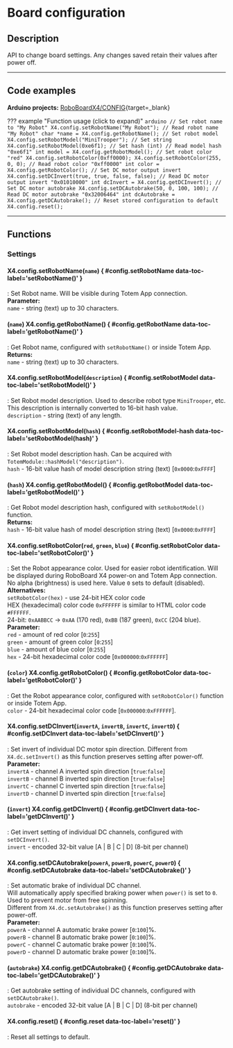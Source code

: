 # Board configuration

## Description

API to change board settings. Any changes saved retain their values after power off.  

***

## Code examples

**Arduino projects:** [RoboBoardX4/CONFIG](https://github.com/totemmaker/TotemArduinoBoards/tree/master/libraries/TotemX4/examples/CONFIG){target=_blank}

??? example "Function usage (click to expand)"
    ```arduino
    // Set robot name to "My Robot"
    X4.config.setRobotName("My Robot");
    // Read robot name "My Robot"
    char *name = X4.config.getRobotName();
    // Set robot model
    X4.config.setRobotModel("MiniTrooper"); // Set string
    X4.config.setRobotModel(0xe6f1); // Set hash (int)
    // Read model hash "0xe6f1"
    int model = X4.config.getRobotModel();
    // Set robot color "red"
    X4.config.setRobotColor(0xff0000);
    X4.config.setRobotColor(255, 0, 0);
    // Read robot color "0xff0000"
    int color = X4.config.getRobotColor();
    // Set DC motor output invert
    X4.config.setDCInvert(true, true, false, false);
    // Read DC motor output invert "0x01010000"
    int dcInvert = X4.config.getDCInvert();
    // Set DC motor autobrake
    X4.config.setDCAutobrake(50, 0, 100, 100);
    // Read DC motor autobrake "0x32006464"
    int dcAutobrake = X4.config.getDCAutobrake();
    // Reset stored configuration to default
    X4.config.reset();
    ```

***

## Functions

### Settings

#### X4.config.setRobotName(`name`) { #config.setRobotName data-toc-label='setRobotName()' }
: Set Robot name. Will be visible during Totem App connection.  
**Parameter:**  
`name` - string (text) up to 30 characters.  

#### (`name`) X4.config.getRobotName() { #config.getRobotName data-toc-label='getRobotName()' }
: Get Robot name, configured with `setRobotName()` or inside Totem App.  
**Returns:**  
`name` - string (text) up to 30 characters.  

#### X4.config.setRobotModel(`description`) { #config.setRobotModel data-toc-label='setRobotModel()' }
: Set Robot model description. Used to describe robot type `MiniTrooper`, etc.  
This description is internally converted to 16-bit hash value.  
`description` - string (text) of any length.  

#### X4.config.setRobotModel(`hash`) { #config.setRobotModel-hash data-toc-label='setRobotModel(hash)' }
: Set Robot model description hash. Can be acquired with `TotemModule::hashModel("description")`.  
`hash` - 16-bit value hash of model description string (text) [`0x0000`:`0xFFFF`]  

#### (`hash`) X4.config.getRobotModel() { #config.getRobotModel data-toc-label='getRobotModel()' }
: Get Robot model description hash, configured with `setRobotModel()` function.  
**Returns:**  
`hash` - 16-bit value hash of model description string (text) [`0x0000`:`0xFFFF`]  

#### X4.config.setRobotColor(`red`, `green`, `blue`) { #config.setRobotColor data-toc-label='setRobotColor()' }
: Set the Robot appearance color. Used for easier robot identification. Will be displayed during RoboBoard X4 power-on and Totem App connection. No alpha (brightness) is used here. Value `0` sets to default (disabled).  
**Alternatives:**  
`setRobotColor(hex)` - use 24-bit HEX color code  
HEX (hexadecimal) color code `0xFFFFFF` is similar to HTML color code `#FFFFFF`.  
24-bit: `0xAABBCC` → `0xAA` (170 red), `0xBB` (187 green), `0xCC` (204 blue).  
**Parameter:**  
`red` - amount of red color [`0`:`255`]  
`green` - amount of green color [`0`:`255`]  
`blue` - amount of blue color [`0`:`255`]  
`hex` - 24-bit hexadecimal color code [`0x000000`:`0xFFFFFF`]  

#### (`color`) X4.config.getRobotColor() { #config.getRobotColor data-toc-label='getRobotColor()' }
: Get the Robot appearance color, configured with `setRobotColor()` function or inside Totem App.  
`color` - 24-bit hexadecimal color code [`0x000000`:`0xFFFFFF`].  

#### X4.config.setDCInvert(`invertA`, `invertB`, `invertC`, `invertD`) { #config.setDCInvert data-toc-label='setDCInvert()' }
: Set invert of individual DC motor spin direction. Different from `X4.dc.setInvert()` as this function preserves setting after power-off.  
**Parameter:**  
`invertA` - channel A inverted spin direction [`true`:`false`]  
`invertB` - channel B inverted spin direction [`true`:`false`]  
`invertC` - channel C inverted spin direction [`true`:`false`]  
`invertD` - channel D inverted spin direction [`true`:`false`]  

#### (`invert`) X4.config.getDCInvert() { #config.getDCInvert data-toc-label='getDCInvert()' }
: Get invert setting of individual DC channels, configured with `setDCInvert()`.  
`invert` - encoded 32-bit value [A | B | C | D] (8-bit per channel)  

#### X4.config.setDCAutobrake(`powerA`, `powerB`, `powerC`, `powerD`) { #config.setDCAutobrake data-toc-label='setDCAutobrake()' }
: Set automatic brake of individual DC channel.  
Will automatically apply specified braking power when `power()` is set to `0`.  
Used to prevent motor from free spinning.  
Different from `X4.dc.setAutobrake()` as this function preserves setting after power-off.  
**Parameter:**  
`powerA` - channel A automatic brake power [`0`:`100`]%.  
`powerB` - channel B automatic brake power [`0`:`100`]%.  
`powerC` - channel C automatic brake power [`0`:`100`]%.  
`powerD` - channel D automatic brake power [`0`:`100`]%.  

#### (`autobrake`) X4.config.getDCAutobrake() { #config.getDCAutobrake data-toc-label='getDCAutobrake()' }
: Get autobrake setting of individual DC channels, configured with `setDCAutobrake()`.  
`autobrake` - encoded 32-bit value [A | B | C | D] (8-bit per channel)  

#### X4.config.reset() { #config.reset data-toc-label='reset()' }
: Reset all settings to default.  
